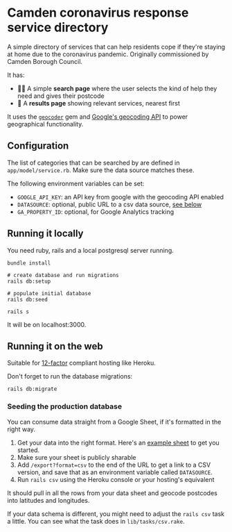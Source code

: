 # Camden coronavirus response service directory

A simple directory of services that can help residents cope if they're staying at home due to the coronavirus pandemic. Originally commissioned by Camden Borough Council.

It has:
- 🕵️‍♀️ A simple **search page** where the user selects the kind of help they need and gives their postcode
- 📍 A **results page** showing relevant services, nearest first

It uses the [`geocoder`](https://github.com/alexreisner/geocoder) gem and [Google's geocoding API]((https://developers.google.com/maps/documentation/geocoding/intro)) to power geographical functionality.

## Configuration

The list of categories that can be searched by are defined in `app/model/service.rb`. Make sure the data source matches these.

The following environment variables can be set:

- `GOOGLE_API_KEY`: an API key from google with the geocoding API enabled
- `DATASOURCE`: optional, public URL to a csv data source, [see below](#seeding-the-production-database)
- `GA_PROPERTY_ID`: optional, for Google Analytics tracking

## Running it locally

You need ruby, rails and a local postgresql server running.

```
bundle install

# create database and run migrations
rails db:setup

# populate initial database
rails db:seed

rails s
```

It will be on localhost:3000.

## Running it on the web

Suitable for [12-factor](https://12factor.net/) compliant hosting like Heroku.

Don't forget to run the database migrations:

```
rails db:migrate
```

### Seeding the production database

You can consume data straight from a Google Sheet, if it's formatted in the right way.

1. Get your data into the right format. Here's an [example sheet](https://docs.google.com/spreadsheets/d/1hLhz_FqSyyO_KP5OiQbEZYiVzo_6dgOIWIb1S57xhMg/) to get you started.
2. Make sure your sheet is publicly sharable
3. Add `/export?format=csv` to the end of the URL to get a link to a CSV version, and save that as an environment variable called `DATASOURCE`.
4. Run `rails csv` using the Heroku console or your hosting's equivalent

It should pull in all the rows from your data sheet and geocode postcodes into latitudes and longitudes.

If your data schema is different, you might need to adjust the `rails csv` task a little. You can see what the task does in `lib/tasks/csv.rake`.
